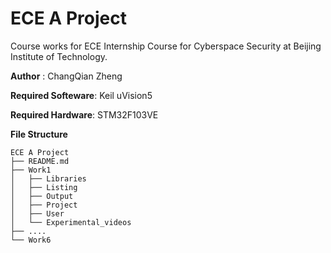 # ECE A Project

Course works for ECE Internship Course for Cyberspace Security at Beijing Institute of Technology.

**Author** : ChangQian Zheng

**Required Softeware**: Keil uVision5

**Required Hardware**: STM32F103VE

**File Structure**

```
ECE A Project
├── README.md
├── Work1
│   ├── Libraries
│   ├── Listing
│   ├── Output
│   ├── Project
│   ├── User
│   └── Experimental_videos
├── ....
└── Work6
